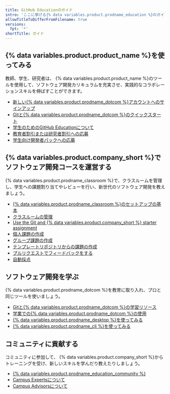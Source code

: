 ```yaml
---
title: GitHub Educationのガイド
intro: 'ここに挙げる{% data variables.product.prodname_education %}のガイドは、{% data variables.product.product_name %}とソフトウェア開発の両方を教える・学ぶために役立ちます。'
allowTitleToDifferFromFilename: true
versions:
  fpt: '*'
shortTitle: ガイド
---
```


## {% data variables.product.product_name %}を使ってみる

教師、学生、研究者は、 {% data variables.product.product_name %}のツールを使用して、ソフトウェア開発カリキュラムを充実させ、実践的なコラボレーションスキルを伸ばすことができます。

- [新しい{% data variables.product.prodname_dotcom %}アカウントへのサインアップ](/github/getting-started-with-github/signing-up-for-a-new-github-account)
- [Gitと{% data variables.product.prodname_dotcom %}のクイックスタート ](/github/getting-started-with-github/quickstart)
- [学生のためのGitHub Educationについて](/education/explore-the-benefits-of-teaching-and-learning-with-github-education/use-github-for-your-schoolwork/about-github-education-for-students)
- [教育者割引または研究者割引への応募](/education/explore-the-benefits-of-teaching-and-learning-with-github-education/apply-for-an-educator-or-researcher-discount)
- [学生向け開発者パックへの応募](/education/explore-the-benefits-of-teaching-and-learning-with-github-education/apply-for-a-student-developer-pack)

## {% data variables.product.company_short %}でソフトウェア開発コースを運営する

{% data variables.product.prodname_classroom %}で、クラスルームを管理し、学生への課題割り当てやレビューを行い、新世代のソフトウェア開発を教えましょう。

- [{% data variables.product.prodname_classroom %}のセットアップの基本 ](/education/manage-coursework-with-github-classroom/basics-of-setting-up-github-classroom)
- [クラスルームの管理](/education/manage-coursework-with-github-classroom/manage-classrooms)
- [Use the Git and {% data variables.product.company_short %} starter assignment](/education/manage-coursework-with-github-classroom/use-the-git-and-github-starter-assignment)
- [個人課題の作成](/education/manage-coursework-with-github-classroom/create-an-individual-assignment)
- [グループ課題の作成](/education/manage-coursework-with-github-classroom/create-a-group-assignment)
- [テンプレートリポジトリからの課題の作成](/education/manage-coursework-with-github-classroom/create-an-assignment-from-a-template-repository)
- [プルリクエストでフィードバックをする](/education/manage-coursework-with-github-classroom/leave-feedback-with-pull-requests)
- [自動採点](/education/manage-coursework-with-github-classroom/use-autograding)

## ソフトウェア開発を学ぶ

{% data variables.product.prodname_dotcom %}を教育に取り入れ、プロと同じツールを使いましょう。

- [Gitと{% data variables.product.prodname_dotcom %}の学習リソース](/github/getting-started-with-github/git-and-github-learning-resources)
- [学業での{% data variables.product.prodname_dotcom %}の使用](/education/explore-the-benefits-of-teaching-and-learning-with-github-education/use-github-for-your-schoolwork)
- [{% data variables.product.prodname_desktop %}を使ってみる](/desktop)
- [{% data variables.product.prodname_cli %}を使ってみる](/github/getting-started-with-github/github-cli)

## コミュニティに貢献する

コミュニティに参加して、 {% data variables.product.company_short %}からトレーニングを受け、新しいスキルを学んだり教えたりしましょう。

- [{% data variables.product.prodname_education_community %}](https://education.github.community)
- [Campus Expertsについて](/education/explore-the-benefits-of-teaching-and-learning-with-github-education/about-campus-experts)
- [Campus Advisorsについて](/education/explore-the-benefits-of-teaching-and-learning-with-github-education/about-campus-advisors)
